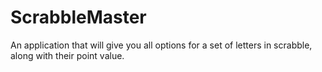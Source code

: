 # ScrabbleMaster
An application that will give you all options for a set of letters in scrabble, along with their point value.
